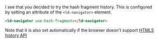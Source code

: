 I see that you decided to try the hash fragment history. This is configured by setting an
attribute of the `<ld-navigator>` element.

``` html
<ld-navigator use-hash-fragment></ld-navigator>
```

Note that it is also set automatically if the browser doesn't support
[HTML5 history API](https://developer.mozilla.org/en/docs/Web/API/History)